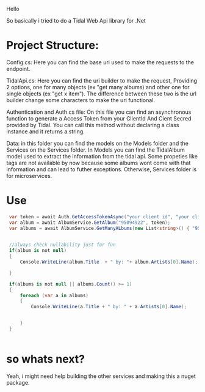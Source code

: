 Hello

So basically i tried to do a Tidal Web Api library for .Net

# Project Structure:

Config.cs: Here you can find the base uri used to make the requests to the endpoint.

TidalApi.cs: Here you can find the uri builder to make the request, Providing 2 options, one for many objects (ex "get many albums) and other one for single objects (ex "get x item").
The difference between these two is the url builder change some characters to make the uri functional.

Authentication and Auth.cs file: On this file you can find an asynchronous function to generate a Access Token from your ClientId And Cient Secred provided by Tidal. You can call this method
without declaring a class instance and it returns a string.

Data: in this folder you can find the models on the Models folder and the Services on the Services folder. 
In Models you can find the TidalAlbum model used to extract the information from the tidal api. Some propeties like tags are not available by now because some albums wont come with that information
and can lead to futher exceptions. Otherwise, Services folder is for microservices. 


# Use

```c#
 var token = await Auth.GetAccessTokenAsync("your client id", "your client secret");
 var album = await AlbumService.GetAlbum("95094922", token);
 var albums = await AlbumService.GetManyALbums(new List<string>() { "95094922", "220809479" }, token);

      
 //always check nullability just for fun
 if(album is not null)
 {
     Console.WriteLine(album.Title  + " by: "+ album.Artists[0].Name);

 }

 if(albums is not null || albums.Count() >= 1)
 {
     foreach (var a in albums)
     {
         Console.WriteLine(a.Title + " by: " + a.Artists[0].Name);


     }
 }    
        
```


# so whats next?

Yeah, i might need help building the other services and making this a nuget package.
